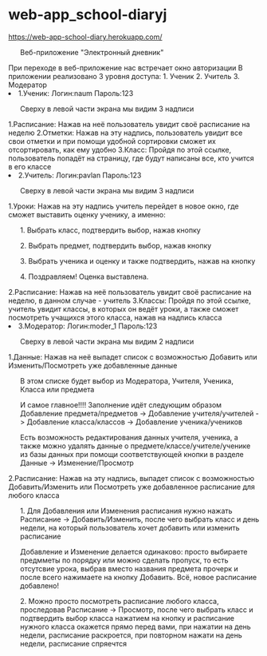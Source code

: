 # web-app_school-diaryj
https://web-app-school-diary.herokuapp.com/
<ul>Веб-приложение "Электронный дневник"</ul>
При переходе в веб-приложение нас встречает окно авторизации
В приложении реализовано 3 уровня доступа:
1. Ученик
2. Учитель
3. Модератор

<li>1.Ученик: Логин:naum Пароль:123</li>
<ol>Сверху в левой части экрана мы видим 3 надписи</ol>
1.Расписание: Нажав на неё пользователь увидит своё расписание на неделю
2.Отметки: Нажав на эту надпись, пользователь увидит все свои отметки и при помощи удобной сортировки сможет их отсортировать, как ему удобно
3.Класс: Пройдя по этой ссылке, пользователь попадёт на страницу, где будут написаны все, кто учится в его классе

<li>2.Учитель: Логин:pavlan Пароль:123</li>
<ol>Сверху в левой части экрана мы видим 3 надписи</ol>
1.Уроки: Нажав на эту надпись учитель перейдет в новое окно, где сможет выставить оценку ученику, а именно:
<ol>1. Выбрать класс, подтвердить выбор, нажав кнопку</ol>
<ol>2. Выбрать предмет, подтвердить выбор, нажав кнопку</ol>
<ol>3. Выбрать ученика и оценку и также подтвердить, нажав на кнопку</ol>
<ol>4. Поздравляем! Оценка выставлена.</ol>
2.Расписание: Нажав на неё пользователь увидит своё расписание на неделю, в данном случае - учитель
3.Классы: Пройдя по этой ссылке, учитель увидит классы, в которых он ведёт уроки, а также сможет посмотреть учащихся этого класса, нажав на надпись класса

<li>3.Модератор: Логин:moder_1 Пароль:123</li>
<ol>Сверху в левой части экрана мы видим 2 надписи</ol>
1.Данные: Нажав на неё выпадет список с возможностью Добавить или Изменить/Посмотреть уже добавленные данные
<ol>В этом списке будет выбор из Модератора, Учителя, Ученика, Класса или предмета</ol>
<ol>И самое главное!!!! Заполнение идёт следующим образом Добавление предмета/предметов -> Добавление учителя/учителей -> Добавление класса/классов -> Добавление ученика/учеников</ol>
<ol>Есть возможность редактирования данных учителя, ученика, а также можно удалять данные о предмете/классе/учителе/ученике из базы данных при помощи соответствующей кнопки в разделе Данные -> Изменение/Просмотр</ol>
2.Расписание: Нажав на эту надпись, выпадет список с возможностью Добавить/Изменить или Посмотреть уже добавленное расписание для любого класса
<ol>1. Для Добавления или Изменения расписания нужно нажать Расписание -> Добавить/Изменить, после чего выбрать класс и день недели, на который пользователь хочет добавить или изменить расписание</ol>
<ol>Добавление и Изменение делается одинаково: просто выбираете предмметы по порядку или можно сделать пропуск, то есть отсутсвие урока, выбрав вместо названия предмета прочерк и после всего нажимаете на кнопку Добавить. Всё, новое расписание добавлено!</ol>
<ol>2. Можно просто посмотреть расписание любого класса, проследовав Расписание -> Просмотр, после чего выбрать класс и подтвердить выбор класса нажатием на кнопку и расписание нужного класса окажется прямо перед вами, при нажатии на день недели, расписание раскроется, при повторном нажати на день недели, расписание спряечтся</ol>
